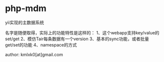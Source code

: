php-mdm
=======

yii实现的主数据系统

名字是随便取得，实际上的功能特性是这样的：
1、这个webapp支持key/value的set/get
2、模仿Tair每条数据有一个version
3、基本的sync功能，或者批量get/set的功能
4、namespace的方式

author: kmlxk0[at]gmail.com

